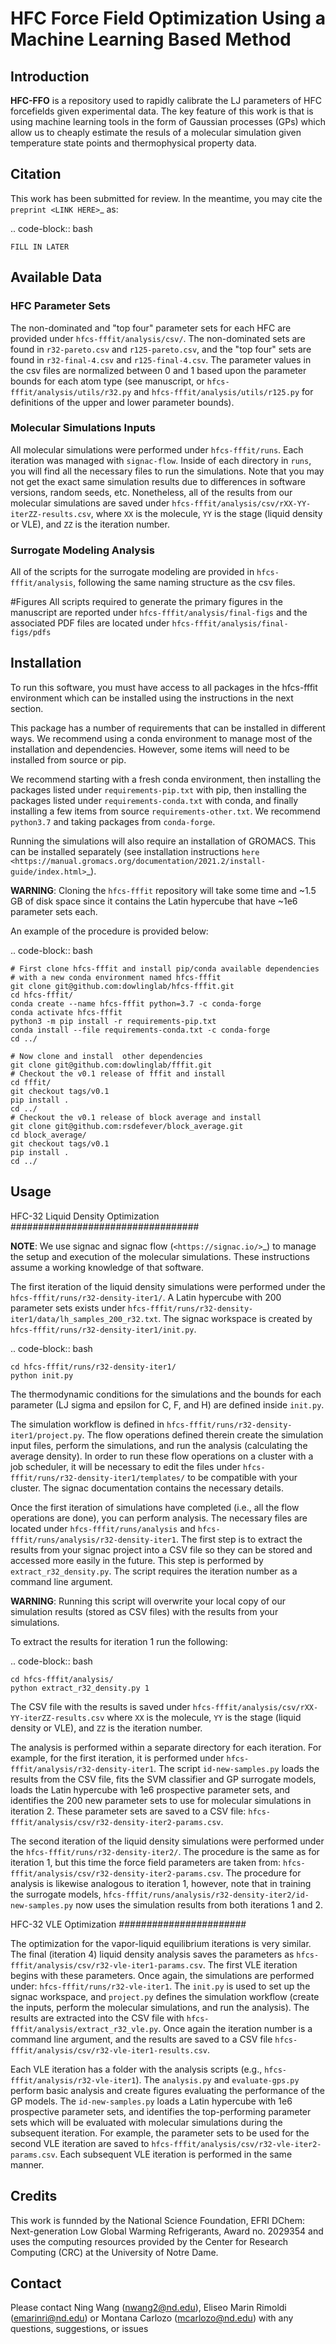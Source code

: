 # HFC Force Field Optimization Using a Machine Learning Based Method
<!-- Introduction: Provide a brief introduction to the project, including its purpose, goals, and any key features or benefits. -->
## Introduction
**HFC-FFO** is a repository used to rapidly calibrate the LJ parameters of HFC forcefields given experimental data. The key feature of this work is that is using machine learning tools in the form of Gaussian processes (GPs) which allow us to cheaply estimate the resuls of a molecular simulation given temperature state points and thermophysical property data.

## Citation
This work has been submitted for review. In the meantime, you
may cite the `preprint <LINK HERE>`_ as:

.. code-block:: bash

    FILL IN LATER
   
## Available Data

### HFC Parameter Sets
The non-dominated and "top four" parameter sets for each HFC are
provided under ``hfcs-fffit/analysis/csv/``. The non-dominated
sets are found in ``r32-pareto.csv`` and ``r125-pareto.csv``, and
the "top four" sets are found in ``r32-final-4.csv`` and
``r125-final-4.csv``. The parameter values in the csv files are
normalized between 0 and 1 based upon the parameter bounds for each
atom type (see manuscript, or ``hfcs-fffit/analysis/utils/r32.py``
and ``hfcs-fffit/analysis/utils/r125.py`` for definitions of
the upper and lower parameter bounds).

### Molecular Simulations Inputs
All molecular simulations were performed under ``hfcs-fffit/runs``.
Each iteration was managed with ``signac-flow``. Inside of each
directory in ``runs``, you will find all the necessary files to
run the simulations. Note that you may not get the exact same simulation
results due to differences in software versions, random seeds, etc.
Nonetheless, all of the results from our molecular simulations are saved
under ``hfcs-fffit/analysis/csv/rXX-YY-iterZZ-results.csv``, where ``XX``
is the molecule, ``YY`` is the stage (liquid density or VLE), and
``ZZ`` is the iteration number.

### Surrogate Modeling Analysis
All of the scripts for the surrogate modeling are provided in
``hfcs-fffit/analysis``, following the same naming structure as
the csv files.

#Figures
All scripts required to generate the primary figures in the
manuscript are reported under ``hfcs-fffit/analysis/final-figs`` and the
associated PDF files are located under
``hfcs-fffit/analysis/final-figs/pdfs``

## Installation
To run this software, you must have access to all packages in the hfcs-fffit environment which can be installed using the instructions in the next section.
<!-- Installation: Provide instructions on how to install and set up the project, including any dependencies that need to be installed. -->
This package has a number of requirements that can be installed in
different ways. We recommend using a conda environment to manage
most of the installation and dependencies. However, some items will
need to be installed from source or pip.

We recommend starting with a fresh conda environment, then installing
the packages listed under ``requirements-pip.txt`` with pip, then
installing the packages listed under ``requirements-conda.txt`` with
conda, and finally installing a few items from source
``requirements-other.txt``. We recommend ``python3.7`` and
taking packages from ``conda-forge``.

Running the simulations will also require an installation of GROMACS.
This can be installed separately (see installation instructions
`here <https://manual.gromacs.org/documentation/2021.2/install-guide/index.html>`_).

**WARNING**: Cloning the ``hfcs-fffit`` repository will take some time
and ~1.5 GB of disk space since it contains the Latin hypercube
that have ~1e6 parameter sets each.

An example of the procedure is provided below:

.. code-block:: bash

    # First clone hfcs-fffit and install pip/conda available dependencies
    # with a new conda environment named hfcs-fffit
    git clone git@github.com:dowlinglab/hfcs-fffit.git
    cd hfcs-fffit/
    conda create --name hfcs-fffit python=3.7 -c conda-forge
    conda activate hfcs-fffit
    python3 -m pip install -r requirements-pip.txt
    conda install --file requirements-conda.txt -c conda-forge
    cd ../

    # Now clone and install  other dependencies
    git clone git@github.com:dowlinglab/fffit.git
    # Checkout the v0.1 release of fffit and install
    cd fffit/
    git checkout tags/v0.1
    pip install .
    cd ../
    # Checkout the v0.1 release of block average and install
    git clone git@github.com:rsdefever/block_average.git
    cd block_average/
    git checkout tags/v0.1
    pip install .
    cd ../

<!-- Usage: Provide instructions on how to use the project, including any configuration or customization options. Examples of usage scenarios can also be added. -->
## Usage
HFC-32 Liquid Density Optimization
##################################

**NOTE**: We use signac and signac flow (`<https://signac.io/>`_)
to manage the setup and execution of the molecular simulations. These
instructions assume a working knowledge of that software.

The first iteration of the liquid density simulations were
performed under the ``hfcs-fffit/runs/r32-density-iter1/``.
A Latin hypercube with 200 parameter sets exists under
``hfcs-fffit/runs/r32-density-iter1/data/lh_samples_200_r32.txt``.
The signac workspace is created by ``hfcs-fffit/runs/r32-density-iter1/init.py``.

.. code-block:: bash

    cd hfcs-fffit/runs/r32-density-iter1/
    python init.py

The thermodynamic conditions for the simulations and the bounds for each parameter
(LJ sigma and epsilon for C, F, and H) are defined inside ``init.py``.

The simulation workflow is
defined in ``hfcs-fffit/runs/r32-density-iter1/project.py``. The flow operations
defined therein create the simulation input files, perform the simulations,
and run the analysis (calculating the average density). In order to run
these flow operations on a cluster with a job scheduler, it will be
necessary to edit the files under
``hfcs-fffit/runs/r32-density-iter1/templates/`` to be compatible with
your cluster. The signac documentation contains the necessary details.

Once the first iteration of simulations have completed (i.e., all the flow
operations are done), you can perform analysis. The necessary files are located
under ``hfcs-fffit/runs/analysis`` and ``hfcs-fffit/runs/analysis/r32-density-iter1``.
The first step is to extract the results from your signac project into a CSV file
so they can be stored and accessed more easily in the future. This step is
performed by ``extract_r32_density.py``. The script requires the iteration number
as a command line argument.

**WARNING**: Running this script will overwrite your local copy of our simulation
results (stored as CSV files) with the results from your simulations.

To extract the results for iteration 1 run the following:

.. code-block:: bash

    cd hfcs-fffit/analysis/
    python extract_r32_density.py 1


The CSV file with the results is saved under
``hfcs-fffit/analysis/csv/rXX-YY-iterZZ-results.csv`` where ``XX``
is the molecule, ``YY`` is the stage (liquid density or VLE), and
``ZZ`` is the iteration number.

The analysis is performed within a separate directory for each iteration.
For example, for the first iteration, it is performed under
``hfcs-fffit/analysis/r32-density-iter1``. The script ``id-new-samples.py``
loads the results from the CSV file, fits the SVM classifier and GP surrogate
models, loads the Latin hypercube with 1e6 prospective parameter sets,
and identifies the 200 new parameter sets to use for molecular simulations in
iteration 2. These parameter sets are saved to a CSV file:
``hfcs-fffit/analysis/csv/r32-density-iter2-params.csv``.

The second iteration of the liquid density simulations were
performed under the ``hfcs-fffit/runs/r32-density-iter2/``. The procedure
is the same as for iteration 1, but this time the force field parameters
are taken from: ``hfcs-fffit/analysis/csv/r32-density-iter2-params.csv``.
The procedure for analysis is likewise analogous to iteration 1, however,
note that in training the surrogate models,
``hfcs-fffit/runs/analysis/r32-density-iter2/id-new-samples.py`` now uses
the simulation results from both iterations 1 and 2.

HFC-32 VLE Optimization
#######################

The optimization for the vapor-liquid equilibrium iterations is very similar.
The final (iteration 4) liquid density analysis saves the parameters as
``hfcs-fffit/analysis/csv/r32-vle-iter1-params.csv``. The first VLE iteration
begins with these parameters. Once again, the simulations are performed under:
``hfcs-fffit/runs/r32-vle-iter1``. The ``init.py`` is used to set up the
signac workspace, and ``project.py`` defines the simulation workflow
(create the inputs, perform the molecular simulations, and run the analysis).
The results are extracted into the CSV file with
``hfcs-fffit/analysis/extract_r32_vle.py``. Once again the iteration number
is a command line argument, and the results are saved to a CSV file
``hfcs-fffit/analysis/csv/r32-vle-iter1-results.csv``.

Each VLE iteration has a folder with the analysis
scripts (e.g., ``hfcs-fffit/analysis/r32-vle-iter1``). The ``analysis.py``
and ``evaluate-gps.py`` perform basic analysis and create figures evaluating
the performance of the GP models. The ``id-new-samples.py`` loads a Latin
hypercube with 1e6 prospective parameter sets, and identifies the top-performing
parameter sets which will be evaluated with molecular simulations during the
subsequent iteration. For example, the parameter sets to be used for the second
VLE iteration are saved to ``hfcs-fffit/analysis/csv/r32-vle-iter2-params.csv``.
Each subsequent VLE iteration is performed in the same manner.

<!-- Contributing: Explain how people can contribute to the project, such as reporting issues or submitting pull requests. Also provide guidelines for contributions, such as coding conventions, commit message formatting, and branch naming conventions. -->

<!-- Credits: Acknowledge any contributors or sources of inspiration for the project. -->
## Credits
This work is funnded by the National Science Foundation, EFRI DChem: Next-generation Low Global Warming Refrigerants, Award no. 2029354 and uses the computing resources provided by the Center for Research Computing (CRC) at the University of Notre Dame. 

<!-- License: Specify the license under which the project is released, and include any relevant copyright notices. -->

<!-- Contact: Provide contact information for the project maintainer(s) in case of questions, suggestions or issues. -->
## Contact
Please contact Ning Wang (nwang2@nd.edu), Eliseo Marin Rimoldi (emarinri@nd.edu) or Montana Carlozo (mcarlozo@nd.edu) with any questions, suggestions, or issues
